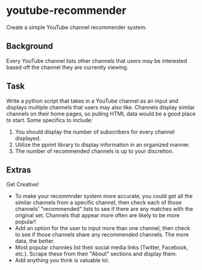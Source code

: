 # youtube-recommender
Create a simple YouTube channel recommender system.

## Background
Every YouTube channel lists other channels that users may be interested based off the channel they are currently viewing.

## Task
Write a python script that takes in a YouTube channel as an input and displays multiple channels that users may also like.
Channels display similar channels on their home pages, so pulling HTML data would be a good place to start. 
Some specifics to include:
1. You should display the number of subscribers for every channel displayed.
2. Utilize the pprint library to display information in an organized manner. 
3. The number of recommended channels is up to your discretion.

## Extras
Get Creative! 
* To make your recommnder system more accurate, you could get all the similar channels from a specific channel, then check each of those channels' "recommended" lists to see if there are any matches with the original set. Channels that appear more often are likely to be more popular!
* Add an option for the user to input more than one channel, then check to see if those channels share any recommended channels. The more data, the better.
* Most popular channles list their social media links (Twitter, Facebook, etc.). Scrape these from their "About" sections and display them.
* Add anything you think is valuable lol.
